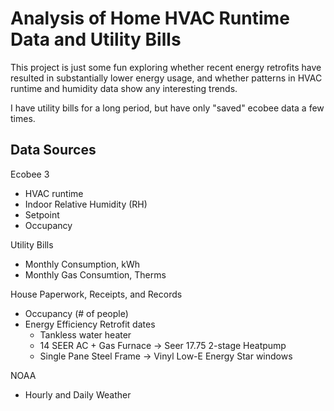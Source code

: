 # Analysis of Home HVAC Runtime Data and Utility Bills

This project is just some fun exploring whether recent energy retrofits have
resulted in substantially lower energy usage, and whether patterns in HVAC
runtime and humidity data show any interesting trends.

I have utility bills for a long period, but have only "saved" ecobee data a few
times. 

## Data Sources
Ecobee 3
- HVAC runtime
- Indoor Relative Humidity (RH)
- Setpoint
- Occupancy

Utility Bills
- Monthly Consumption, kWh
- Monthly Gas Consumtion, Therms

House Paperwork, Receipts, and Records
- Occupancy (# of people)
- Energy Efficiency Retrofit dates
  - Tankless water heater
  - 14 SEER AC + Gas Furnace -> Seer 17.75 2-stage Heatpump
  - Single Pane Steel Frame -> Vinyl Low-E Energy Star windows

NOAA
- Hourly and Daily Weather

